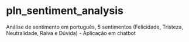# pln_sentiment_analysis
Análise de sentimento em português, 5 sentimentos (Felicidade, Tristeza, Neutralidade, Raiva e Dúvida) - Aplicação em chatbot
